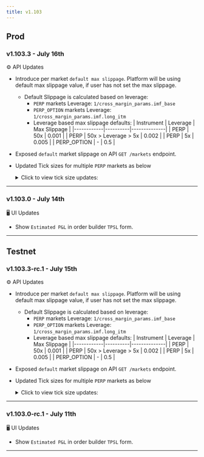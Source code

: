 ```yaml
---
title: v1.103
---
```

## Prod
### v1.103.3 - July 16th
⚙️ API Updates
*  Introduce per market `default max slippage`. Platform will be using default max slippage value, if user has not set the max slippage.
   *  Default Slippage is calculated based on leverage:
      *  `PERP` markets Leverage: `1/cross_margin_params.imf_base`
      *  `PERP_OPTION` markets Leverage: `1/cross_margin_params.imf.long_itm`
      *  Leverage based max slippage defaults:
             | Instrument | Leverage | Max Slippage |
             |------------|----------|--------------|
             | PERP | 50x | 0.001 |
             | PERP | 50x > Leverage > 5x | 0.002 |
             | PERP | 5x | 0.005 |
             | PERP_OPTION | - | 0.5 |
* Exposed `default` market slippage on API `GET /markets` endpoint.
* Updated Tick sizes for multiple `PERP` markets as below
    <details>
    <summary>Click to view tick size updates:</summary>

    | Market | Previous Tick Size | Updated Tick Size |
    |--------|-------------------|-------------------|
    | AAVE | 0.01 | 0.0001 |
    | AI16Z | 0.0001 | 0.00001 |
    | AIXBT | 0.00001 | 0.000001 |
    | APT | 0.001 | 0.0001 |
    | ARB | 0.0001 | 0.00001 |
    | AVAX | 0.001 | 0.0001 |
    | BCH | 0.01 | 0.001 |
    | BERA | 0.001 | 0.00001 |
    | BMT | 0.00001 | 0.000001 |
    | COOKIE | 0.0001 | 0.00001 |
    | DOGE | 0.00001 | 0.000001 |
    | DOT | 0.0001 | 0.00001 |
    | ENA | 0.0001 | 0.000001 |
    | ETHFI | 0.0001 | 0.00001 |
    | FARTCOIN | 0.0001 | 0.00001 |
    | FIL | 0.0001 | 0.00001 |
    | GOAT | 0.00001 | 0.000001 |
    | GRASS | 0.0001 | 0.00001 |
    | HYPE | 0.001 | 0.0001 |
    | HYPER | 0.00001 | 0.000001 |
    | INIT | 0.0001 | 0.000001 |
    | INJ | 0.001 | 0.00001 |
    | IP | 0.0001 | 0.00001 |
    | JTO | 0.0001 | 0.000001 |
    | JUP | 0.0001 | 0.000001 |
    | KAITO | 0.0001 | 0.000001 |
    | LAYER | 0.0001 | 0.000001 |
    | LINK | 0.0001 | 0.00001 |
    | LTC | 0.001 | 0.0001 |
    | MKR | 0.1 | 0.01 |
    | MOODENG | 0.00001 | 0.000001 |
    | MORPHO | 0.0001 | 0.00001 |
    | MOVE | 0.0001 | 0.000001 |
    | MUBARAK | 0.00001 | 0.000001 |
    | NEAR | 0.001 | 0.00001 |
    | NEIRO | 0.0000001 | 0.00000001 |
    | NEWT | 0.0001 | 0.00001 |
    | NIL | 0.0001 | 0.000001 |
    | ONDO | 0.0001 | 0.000001 |
    | OP | 0.0001 | 0.00001 |
    | ORDI | 0.001 | 0.0001 |
    | PAXG | 0.1 | 0.001 |
    | PENDLE | 0.0001 | 0.000001 |
    | PLUME | 0.0001 | 0.00001 |
    | PNUT | 0.0001 | 0.00001 |
    | POPCAT | 0.0001 | 0.000001 |
    | PYTH | 0.00001 | 0.000001 |
    | RAY | 0.0001 | 0.00001 |
    | RED | 0.0001 | 0.00001 |
    | RESOLV | 0.00001 | 0.000001 |
    | S | 0.0001 | 0.000001 |
    | SCR | 0.0001 | 0.00001 |
    | SEI | 0.0001 | 0.000001 |
    | SOL | 0.001 | 0.0001 |
    | SPX | 0.0001 | 0.00001 |
    | STRK | 0.0001 | 0.00001 |
    | SUI | 0.0001 | 0.00001 |
    | SYRUP | 0.00001 | 0.000001 |
    | TAO | 0.01 | 0.001 |
    | TIA | 0.0001 | 0.00001 |
    | TON | 0.0001 | 0.00001 |
    | TRB | 0.001 | 0.0001 |
    | TRUMP | 0.001 | 0.00001 |
    | TST | 0.00001 | 0.000001 |
    | UNI | 0.0001 | 0.00001 |
    | USUAL | 0.0001 | 0.000001 |
    | VINE | 0.00001 | 0.000001 |
    | VIRTUAL | 0.0001 | 0.00001 |
    | VVV | 0.001 | 0.0001 |
    | WAL | 0.0001 | 0.00001 |
    | WCT | 0.0001 | 0.000001 |
    | WIF | 0.0001 | 0.000001 |
    | WLD | 0.001 | 0.00001 |
    | XLM | 0.00001 | 0.000001 |
    | XRP | 0.00001 | 0.000001 |
    | ZORA | 0.000001 | 0.0000001 |
    | ZRO | 0.0001 | 0.00001 |
    | kFLOKI | 0.00001 | 0.000001 |

    </details>
---
### v1.103.0 - July 14th
🖥️  UI Updates 
*  Show `Estimated P&L` in order builder `TPSL` form.
---

## Testnet
### v1.103.3-rc.1 - July 15th
⚙️ API Updates
*  Introduce per market `default max slippage`. Platform will be using default max slippage value, if user has not set the max slippage.
   *  Default Slippage is calculated based on leverage:
      *  `PERP` markets Leverage: `1/cross_margin_params.imf_base`
      *  `PERP_OPTION` markets Leverage: `1/cross_margin_params.imf.long_itm`
      *  Leverage based max slippage defaults:
             | Instrument | Leverage | Max Slippage |
             |------------|----------|--------------|
             | PERP | 50x | 0.001 |
             | PERP | 50x > Leverage > 5x | 0.002 |
             | PERP | 5x | 0.005 |
             | PERP_OPTION | - | 0.5 |
* Exposed `default` market slippage on API `GET /markets` endpoint.
* Updated Tick sizes for multiple `PERP` markets as below
    <details>
    <summary>Click to view tick size updates:</summary>

    | Market | Previous Tick Size | Updated Tick Size |
    |--------|-------------------|-------------------|
    | AAVE | 0.01 | 0.0001 |
    | AI16Z | 0.0001 | 0.00001 |
    | AIXBT | 0.00001 | 0.000001 |
    | APT | 0.001 | 0.0001 |
    | ARB | 0.0001 | 0.00001 |
    | AVAX | 0.001 | 0.0001 |
    | BCH | 0.01 | 0.001 |
    | BERA | 0.001 | 0.00001 |
    | BMT | 0.00001 | 0.000001 |
    | COOKIE | 0.0001 | 0.00001 |
    | DOGE | 0.00001 | 0.000001 |
    | DOT | 0.0001 | 0.00001 |
    | ENA | 0.0001 | 0.000001 |
    | ETHFI | 0.0001 | 0.00001 |
    | FARTCOIN | 0.0001 | 0.00001 |
    | FIL | 0.0001 | 0.00001 |
    | GOAT | 0.00001 | 0.000001 |
    | GRASS | 0.0001 | 0.00001 |
    | HYPE | 0.001 | 0.0001 |
    | HYPER | 0.00001 | 0.000001 |
    | INIT | 0.0001 | 0.000001 |
    | INJ | 0.001 | 0.00001 |
    | IP | 0.0001 | 0.00001 |
    | JTO | 0.0001 | 0.000001 |
    | JUP | 0.0001 | 0.000001 |
    | KAITO | 0.0001 | 0.000001 |
    | LAYER | 0.0001 | 0.000001 |
    | LINK | 0.0001 | 0.00001 |
    | LTC | 0.001 | 0.0001 |
    | MKR | 0.1 | 0.01 |
    | MOODENG | 0.00001 | 0.000001 |
    | MORPHO | 0.0001 | 0.00001 |
    | MOVE | 0.0001 | 0.000001 |
    | MUBARAK | 0.00001 | 0.000001 |
    | NEAR | 0.001 | 0.00001 |
    | NEIRO | 0.0000001 | 0.00000001 |
    | NEWT | 0.0001 | 0.00001 |
    | NIL | 0.0001 | 0.000001 |
    | ONDO | 0.0001 | 0.000001 |
    | OP | 0.0001 | 0.00001 |
    | ORDI | 0.001 | 0.0001 |
    | PAXG | 0.1 | 0.001 |
    | PENDLE | 0.0001 | 0.000001 |
    | PLUME | 0.0001 | 0.00001 |
    | PNUT | 0.0001 | 0.00001 |
    | POPCAT | 0.0001 | 0.000001 |
    | PYTH | 0.00001 | 0.000001 |
    | RAY | 0.0001 | 0.00001 |
    | RED | 0.0001 | 0.00001 |
    | RESOLV | 0.00001 | 0.000001 |
    | S | 0.0001 | 0.000001 |
    | SCR | 0.0001 | 0.00001 |
    | SEI | 0.0001 | 0.000001 |
    | SOL | 0.001 | 0.0001 |
    | SPX | 0.0001 | 0.00001 |
    | STRK | 0.0001 | 0.00001 |
    | SUI | 0.0001 | 0.00001 |
    | SYRUP | 0.00001 | 0.000001 |
    | TAO | 0.01 | 0.001 |
    | TIA | 0.0001 | 0.00001 |
    | TON | 0.0001 | 0.00001 |
    | TRB | 0.001 | 0.0001 |
    | TRUMP | 0.001 | 0.00001 |
    | TST | 0.00001 | 0.000001 |
    | UNI | 0.0001 | 0.00001 |
    | USUAL | 0.0001 | 0.000001 |
    | VINE | 0.00001 | 0.000001 |
    | VIRTUAL | 0.0001 | 0.00001 |
    | VVV | 0.001 | 0.0001 |
    | WAL | 0.0001 | 0.00001 |
    | WCT | 0.0001 | 0.000001 |
    | WIF | 0.0001 | 0.000001 |
    | WLD | 0.001 | 0.00001 |
    | XLM | 0.00001 | 0.000001 |
    | XRP | 0.00001 | 0.000001 |
    | ZORA | 0.000001 | 0.0000001 |
    | ZRO | 0.0001 | 0.00001 |
    | kFLOKI | 0.00001 | 0.000001 |

    </details>
---
### v1.103.0-rc.1 - July 11th
🖥️  UI Updates 
*  Show `Estimated P&L` in order builder `TPSL` form.
---
